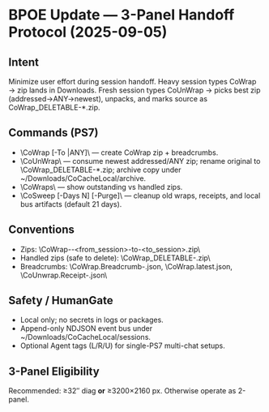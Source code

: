 # BPOE Update — 3-Panel Handoff Protocol (2025-09-05)

## Intent
Minimize user effort during session handoff. Heavy session types CoWrap → zip lands in Downloads. Fresh session types CoUnWrap → picks best zip (addressed→ANY→newest), unpacks, and marks source as CoWrap_DELETABLE-*.zip.

## Commands (PS7)
- \CoWrap [-To <sessionId>|ANY]\ — create CoWrap zip + breadcrumbs.
- \CoUnWrap\ — consume newest addressed/ANY zip; rename original to \CoWrap_DELETABLE-*.zip\; archive copy under \~/Downloads/CoCacheLocal/archive\.
- \CoWraps\ — show outstanding vs handled zips.
- \CoSweep [-Days N] [-Purge]\ — cleanup old wraps, receipts, and local bus artifacts (default 21 days).

## Conventions
- Zips: \CoWrap-<UTC>-<from_session>-to-<to_session>.zip\
- Handled zips (safe to delete): \CoWrap_DELETABLE-<original>.zip\
- Breadcrumbs: \CoWrap.Breadcrumb-<from>.json\, \CoWrap.latest.json\, \CoUnwrap.Receipt-<to>.json\

## Safety / HumanGate
- Local only; no secrets in logs or packages.
- Append-only NDJSON event bus under \~/Downloads/CoCacheLocal/sessions\.
- Optional Agent tags (L/R/U) for single-PS7 multi-chat setups.

## 3-Panel Eligibility
Recommended: ≥32″ diag **or** ≥3200×2160 px. Otherwise operate as 2-panel.
